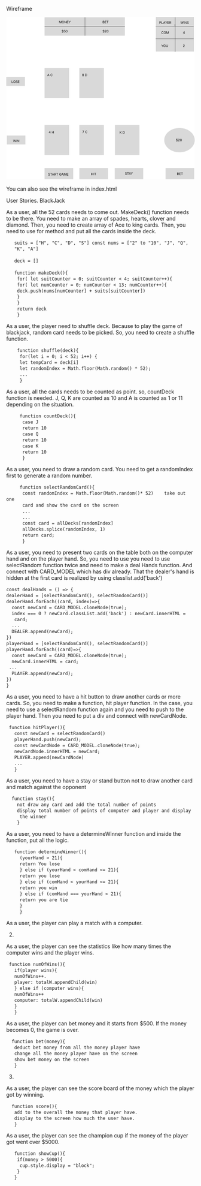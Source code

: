 Wireframe

![Wireframe](wireframe.png)

You can also see the wireframe in index.html

User Stories. BlackJack

As a user, all the 52 cards needs to come out. MakeDeck() function needs to be there. You need to make an array of spades, hearts, clover and diamond. Then, you need to create array of Ace to king cards. Then, you need to use for method and put all the cards inside the deck.

       suits = ["H", "C", "D", "S"] const nums = ["2" to "10", "J", "Q", 
       "K", "A"]

       deck = []

       function makeDeck(){
        for( let suitCounter = 0; suitCounter < 4; suitCounter++){
        for( let numCounter = 0; numCounter < 13; numCounter++){
        deck.push(nums[numCounter] + suits[suitCounter])
        } 
        } 
        return deck
        } 
As a user, the player need to shuffle deck. Because to play the game of blackjack, random card needs to be picked. So, you need to create a shuffle function.

        function shuffle(deck){
         for(let i = 0; i < 52; i++) {
         let tempCard = deck[i]
         let randomIndex = Math.floor(Math.random() * 52);
         ...
         }
As a user, all the cards needs to be counted as point. so, countDeck function is needed. J, Q, K are counted as 10 and A is counted as 1 or 11 depending on the situation.

         function countDeck(){
          case J
          return 10
          case Q
          return 10
          case K
          return 10
          }
As a user, you need to draw a random card. You need to get a randomIndex first to generate a random number.

         function selectRandomCard(){ 
          const randomIndex = Math.floor(Math.random()* 52)    take out one 
          card and show the card on the screen 
          ...
          ...
          const card = allDecks[randomIndex]
          allDecks.splice(randomIndex, 1)
          return card;
          } 

As a user, you need to present two cards on the table both on the computer hand and on the player hand. So, you need to use 
you need to use selectRandom function twice and need to make a deal Hands function. And connect with CARD_MODEL which has div already. 
That the dealer's hand is hidden at the first card is realized by using classlist.add('back') 

    const dealHands = () => {
    dealerHand = [selectRandomCard(), selectRandomCard()]
    dealerHand.forEach((card, index)=>{
      const newCard = CARD_MODEL.cloneNode(true);
      index === 0 ? newCard.classList.add('back') : newCard.innerHTML = 
       card;
      ...
      DEALER.append(newCard);
    })
    playerHand = [selectRandomCard(), selectRandomCard()]
    playerHand.forEach((card)=>{
      const newCard = CARD_MODEL.cloneNode(true);
      newCard.innerHTML = card;
     ...
      PLAYER.append(newCard);
    })
    }

As a user, you need to have a hit button to draw another cards or more cards. So, you need to make a function, hit player function. In the case, you need to use a selectRandom function again and you need to push to the player hand. Then you need to put a div and connect with newCardNode.

     function hitPlayer(){  
       const newCard = selectRandomCard()
       playerHand.push(newCard);
       const newCardNode = CARD_MODEL.cloneNode(true);
       newCardNode.innerHTML = newCard;
       PLAYER.append(newCardNode)
       ...
       }  
As a user, you need to have a stay or stand button not to draw another card and match against the opponent

      function stay(){  
        not draw any card and add the total number of points  
        display total number of points of computer and player and display 
         the winner  
        }
As a user, you need to have a determineWinner function and inside the function, put all the logic.

       function determineWinner(){
         (yourHand > 21){
         return You lose
         } else if (yourHand < comHand <= 21){
         return you lose
         } else if (comHand < yourHand <= 21){
         return you win
         } else if (comHand === yourHand < 21){
         return you are tie
         }
         }
As a user, the player can play a match with a computer.

2.

As a user, the player can see the statistics like how many times the computer wins and the player wins.

     function numOfWins(){ 
       if(player wins){  
       numOfWins++.   
       player: totalW.appendChild(win)  
       } else if (computer wins){  
       numOfWins++  
       computer: totalW.appendChild(win)  
       }  
       }  

As a user, the player can bet money and it starts from $500. If the money becomes 0, the game is over.

      function bet(money){  
       deduct bet money from all the money player have  
       change all the money player have on the screen   
       show bet money on the screen  
       }  

3. 

As a user, the player can see the score board of the money which the player got by winning.

      function score(){  
       add to the overall the money that player have. 
       display to the screen how much the user have. 
       }  
As a user, the player can see the champion cup if the money of the player got went over $5000.

       function showCup(){
        if(money > 5000){
         cup.style.display = "block";
        }
       }